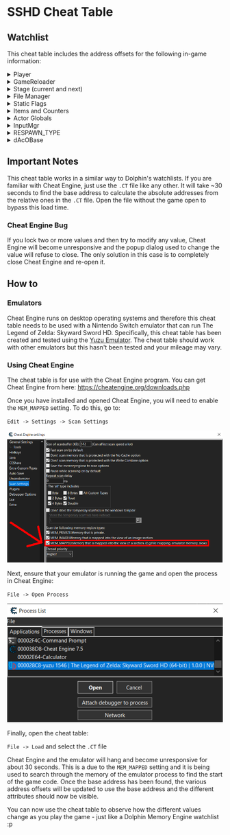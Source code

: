 # SSHD Cheat Table

## Watchlist

This cheat table includes the address offsets for the following in-game
information:
<details>
<summary>Player</summary>
<blockquote>

* Stamina
* Position
* Angle
* Forward Speed
* Velocity
* Several misc attributes

</blockquote>
</details>

<details>
<summary>GameReloader</summary>
<blockquote>

* Trigger Reload
* Speed after Reload
* Stamina after Reload
* Item to use after Reload
* Beedle Shop Spawn State
* Action Index
* Area Type
* Is Reloading
* Prevent Set Spawn Info
* Countdown after Spawn

</blockquote>
</details>

<details>
<summary>Stage (current and next)</summary>
<blockquote>

* Stage
* Layer
* Room
* Entrance
* Night
* Trial
* Transition Type (unused for current)
* Fade Frames

</blockquote>
</details>

<details>
<summary>File Manager</summary>
<blockquote>

  <details>
  <summary>FA offset</summary>
  <blockquote>

  * Player Name
  * Current Health
  * Health Capacity
  * Storyflags
  * Sceneflags
  * Tempflags
  * Zoneflags
  * Itemflags
  * Dungeonflags
  * Enemy Kill Counters
  * Hit by Enemy Counters
  * Skykeep Puzzle
  * Selected B-Wheel Slot
  * Selected Pouch Slot
  * Selected Dowsing Slot

  </blockquote>
  </details>

* FB offset
* Amiibo Position
* Amiibo Stage
* Options
* Camera Speed

</blockquote>
</details>

<details>
<summary>Static Flags</summary>
<blockquote>

* Storyflags
* Sceneflags
* Tempflags
* Zoneflags
* Itemflags
* Dungeonflags
* Tboxflags
* Skipflags
* Enemy Defeat Flags

</blockquote>
</details>

<details>
<summary>Items and Counters</summary>
<blockquote>

  <details>
  <summary>Counters</summary>
  <blockquote>

  * Rupee Counter
  * Bomb Counter
  * Arrow Counter
  * Deku Seed Counter
  * Crystal Counter
  * ET Key Piece Counter

  </blockquote>
  </details>

  <details>
  <summary>B-Wheel Items</summary>
  <blockquote>

  * Bow
  * Iron Bow
  * Sacred Bow
  * Bomb Bag
  * Beetle
  * Hook Beetle
  * Quick Beetle
  * Tough Beetle
  * Slingshot
  * Scattershot
  * Clawshots
  * Whip
  * Gust Bellows

  </blockquote>
  </details>

  <details>
  <summary>Inventory Items</summary>
  <blockquote>

  * Sailcloth
  * Water Dragon's Scale
  * Fireshield Earrings
  * Digging Mitts
  * Mogma Mitts
  * Goddess's Harp
  * Medium Wallet
  * Big Wallet
  * Giant Wallet
  * Tycoon Wallet
  * Adventure Pouch

  </blockquote>
  </details>

  <details>
  <summary>Swords (requires reload)</summary>
  <blockquote>

  * Practice Sword
  * Goddess Sword
  * Goddess Longsword
  * Goddess White Sword
  * Master Sword
  * True Master Sword

  </blockquote>
  </details>

</blockquote>
</details>

<details>
<summary>Actor Globals</summary>
<blockquote>

* dBase::param1
* dAcBase::param2
* dBase::actorid
* dBase::groupType
* dAcBase::subtype
* dAcOBase::infoPtr
* ACTOR_PARAM_POS_PTR
* ACTOR_PARAM_ROT_PTR
* ACTOR_PARAM_SCALE_PTR
* ACTOR_SPAWN_WITH_REF
* ACTOR_STAGE_OBJECT_FLAG
* ACTOR_VIEW_CLIP_INDEX

</blockquote>
</details>

<details>
<summary>InputMgr</summary>
</details>

<details>
<summary>RESPAWN_TYPE</summary>
</details>

<details>
<summary>dAcOBase</summary>
<blockquote>

  <details>
  <summary>dAcBase</summary>
  <blockquote>

  * dBase
    * UniqueActorIndex
    * Param1
    * ActorId

  * PosCopy
  * Param2
  * RotCopy
  * ObjectId
  * RoomIdCopy
  * ViewClipIndex
  * Subtype
  * Angle
  * Position
  * Scale
  * ActorProperties
  * RoomId

  </blockquote>
  </details>

* Y Offset
* PosCopy1
* PosCopy2
* PosCopy3
* RotCopy
* Forward Speed
* Gravity Accel
* Gravity
* Velocity
* CullingDistance
* ObjectActorFlags
* StartingPos
* StartingRot

</blockquote>
</details>

## Important Notes

This cheat table works in a similar way to Dolphin's watchlists. If you are
familiar with Cheat Engine, just use the `.CT` file like any other. It will
take ~30 seconds to find the base address to calculate the absolute addresses
from the relative ones in the `.CT` file. Open the file without the game open
to bypass this load time.

### Cheat Engine Bug

If you lock two or more values and then try to modify any value, Cheat Engine
will become unresponsive and the popup dialog used to change the value will
refuse to close. The only solution in this case is to completely close Cheat
Engine and re-open it.

## How to

### Emulators

Cheat Engine runs on desktop operating systems and therefore this cheat table
needs to be used with a Nintendo Switch emulator that can run The Legend of
Zelda: Skyward Sword HD. Specifically, this cheat table has been created and
tested using the [Yuzu Emulator](https://yuzu-emu.org/downloads). The cheat
table should work with other emulators but this hasn't been tested and your
mileage may vary.

### Using Cheat Engine

The cheat table is for use with the Cheat Engine program. You can get Cheat
Engine from here: https://cheatengine.org/downloads.php

Once you have installed and opened Cheat Engine, you will need to enable the
`MEM_MAPPED` setting. To do this, go to:

`Edit -> Settings -> Scan Settings`

![The Cheat Engine Settings menu showing the MEM_MAPPED option](https://raw.githubusercontent.com/mint-choc-chip-skyblade/sshd-cheat-table/main/Cheat%20Table/assets/MEM_MAPPED.png)

Next, ensure that your emulator is running the game and open the process in
Cheat Engine:

`File -> Open Process`

![The Cheat Engine Open Process menu with The Legend of Zelda: Skyward Sword HD yuzu process selected](https://raw.githubusercontent.com/mint-choc-chip-skyblade/sshd-cheat-table/main/Cheat%20Table/assets/process-list.png)

Finally, open the cheat table:

`File -> Load` and select the `.CT` file

Cheat Engine and the emulator will hang and become unresponsive for about 30
seconds. This is a due to the `MEM_MAPPED` setting and it is being used to
search through the memory of the emulator process to find the start of the
game code. Once the base address has been found, the various address offsets
will be updated to use the base address and the different attributes should
now be visible.

You can now use the cheat table to observe how the different values change as
you play the game - just like a Dolphin Memory Engine watchlist :p
